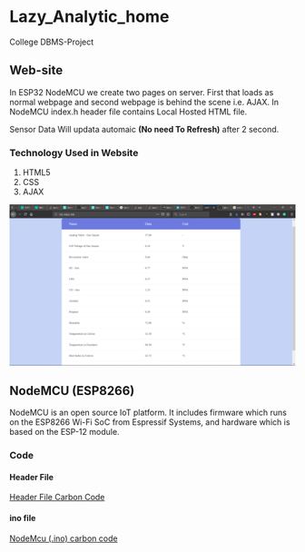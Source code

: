 

# Lazy_Analytic_home
College DBMS-Project

## Web-site

In ESP32 NodeMCU we create two pages on server. First that loads as normal webpage and second webpage is behind the scene i.e. AJAX.
In NodeMCU index.h header file contains Local Hosted HTML file.

Sensor Data Will updata automaic **(No need To Refresh)** after 2 second.

### Technology Used in Website
1)  HTML5
2)  CSS
3)  AJAX
  
![Website Image](Images/Web_Site.png)

## NodeMCU (ESP8266)

NodeMCU is an open source IoT platform. It includes firmware which runs on the ESP8266 Wi-Fi SoC from Espressif Systems, and hardware which is based on the ESP-12 module.


### Code
#### Header File
<a href="Images/HeaderFile.svg">Header File Carbon Code</a>
#### ino file
<a href="Images/carbon.svg">NodeMcu (.ino) carbon code</a>
